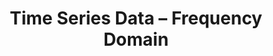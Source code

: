 ---
title: "Time Series Data – Frequency Domain"
index: 3
materials:
- topic: "Motivation"
  files:
  - type: "colab"
    url: https://colab.research.google.com/github/C4M-UofT/C4M-UofT.github.io/blob/master/lectures/module2/2-3_timeseries_frequencydomain/3a - Motivation.ipynb
- topic: "Trigonometry"
  files:
  - type: "colab"
    url: https://colab.research.google.com/github/C4M-UofT/C4M-UofT.github.io/blob/master/lectures/module2/2-3_timeseries_frequencydomain/3b - Trigonometry.ipynb
- topic: "Fast Fourier Transform"
  files:
  - type: "colab"
    url: https://colab.research.google.com/github/C4M-UofT/C4M-UofT.github.io/blob/master/lectures/module2/2-3_timeseries_frequencydomain/3c - Fast Fourier Transform.ipynb
- topic: "Spectrograms"
  files:
  - type: "colab"
    url: https://colab.research.google.com/github/C4M-UofT/C4M-UofT.github.io/blob/master/lectures/module2/2-3_timeseries_frequencydomain/3d - Spectrograms.ipynb
- topic: "Frequency-Domain Features"
  files:
  - type: "colab"
    url: https://colab.research.google.com/github/C4M-UofT/C4M-UofT.github.io/blob/master/lectures/module2/2-3_timeseries_frequencydomain/3e - Frequency-Domain Features.ipynb
- topic: "Signal Noise"
  files:
  - type: "colab"
    url: https://colab.research.google.com/github/C4M-UofT/C4M-UofT.github.io/blob/master/lectures/module2/2-3_timeseries_frequencydomain/3f - Signal Noise.ipynb
- topic: "Digital Filters"
  files:
  - type: "colab"
    url: https://colab.research.google.com/github/C4M-UofT/C4M-UofT.github.io/blob/master/lectures/module2/2-3_timeseries_frequencydomain/3g - Digital Filters.ipynb
assignment:
  files:
  - type: "colab"
    url: https://colab.research.google.com/github/C4M-UofT/C4M-UofT.github.io/blob/master/lectures/module2/2-3_timeseries_frequencydomain/HW3.ipynb
---